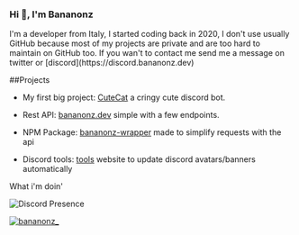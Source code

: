 <h3>Hi 👋, I'm Bananonz</h3>
I'm a developer from Italy, I started coding back in 2020, I don't use usually GitHub because most of my projects are private and are too hard to maintain on GitHub too. If you wan't to contact me send me a message on twitter or [discord](https://discord.bananonz.dev)

##Projects

- My first big project: [CuteCat](https://cutecat.click) a cringy cute discord bot.

- Rest API: [bananonz.dev](https://api.bananonz.dev) simple with a few endpoints.

- NPM Package: [bananonz-wrapper](https://bananonz.dev/bananonz-wrapper) made to simplify requests with the api

- Discord tools: [tools](https://tools.bananonz.dev) website to update discord avatars/banners automatically

What i'm doin'

![Discord Presence](https://lanyard.cnrad.dev/api/660477458209964042)

<p align="left"> <a href="https://twitter.com/bananonz_" target="blank"><img src="https://img.shields.io/twitter/follow/bananonz_?logo=twitter&style=for-the-badge" alt="bananonz_" /></a> </p>

